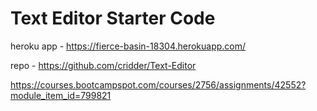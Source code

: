 # Text Editor Starter Code

heroku app - https://fierce-basin-18304.herokuapp.com/

repo - https://github.com/cridder/Text-Editor



https://courses.bootcampspot.com/courses/2756/assignments/42552?module_item_id=799821


